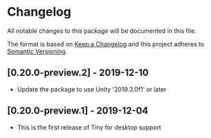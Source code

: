 # Changelog
All notable changes to this package will be documented in this file.

The format is based on [Keep a Changelog](http://keepachangelog.com/en/1.0.0/)
and this project adheres to [Semantic Versioning](http://semver.org/spec/v2.0.0.html).

## [0.20.0-preview.2] - 2019-12-10

* Update the package to use Unity '2019.3.0f1' or later

## [0.20.0-preview.1] - 2019-12-04

* This is the first release of Tiny for desktop support